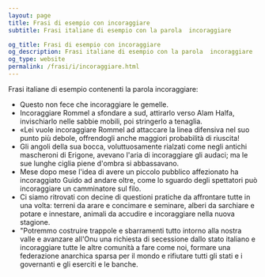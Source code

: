 ```yaml
---
layout: page
title: Frasi di esempio con incoraggiare 
subtitle: Frasi italiane di esempio con la parola  incoraggiare

og_title: Frasi di esempio con incoraggiare 
og_description: Frasi italiane di esempio con la parola  incoraggiare
og_type: website
permalink: /frasi/i/incoraggiare.html
---
```


Frasi italiane di esempio contenenti la parola incoraggiare:


- Questo non fece che incoraggiare le gemelle.
- Incoraggiare Rommel a sfondare a sud, attirarlo verso Alam Halfa, invischiarlo nelle sabbie mobili, poi stringerlo a tenaglia.
- «Lei vuole incoraggiare Rommel ad attaccare la linea difensiva nel suo punto più debole, offrendogli anche maggiori probabilità di riuscita!
- Gli angoli della sua bocca, voluttuosamente rialzati come negli antichi mascheroni di Erigone, avevano l'aria di incoraggiare gli audaci; ma le sue lunghe ciglia piene d'ombra si abbassavano.
- Mese dopo mese l'idea di avere un piccolo pubblico affezionato ha incoraggiato Guido ad andare oltre, come lo sguardo degli spettatori può incoraggiare un camminatore sul filo.
- Ci siamo ritrovati con decine di questioni pratiche da affrontare tutte in una volta: terreni da arare e concimare e seminare, alberi da sarchiare e potare e innestare, animali da accudire e incoraggiare nella nuova stagione.
- "Potremmo costruire trappole e sbarramenti tutto intorno alla nostra valle e avanzare all'Onu una richiesta di secessione dallo stato italiano e incoraggiare tutte le altre comunità a fare come noi, formare una federazione anarchica sparsa per il mondo e rifiutare tutti gli stati e i governanti e gli eserciti e le banche.
